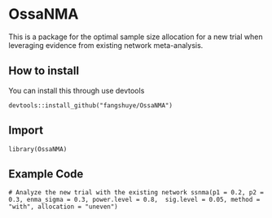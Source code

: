 # OssaNMA

This is a package for the optimal sample size allocation for a new trial when leveraging evidence from existing network meta-analysis.

## How to install
You can install this through use devtools

`devtools::install_github("fangshuye/OssaNMA")`

## Import
`library(OssaNMA)`

## Example Code
`# Analyze the new trial with the existing network
ssnma(p1 = 0.2, p2 = 0.3, enma_sigma = 0.3, power.level = 0.8, 
        sig.level = 0.05, method = "with", allocation = "uneven")`
